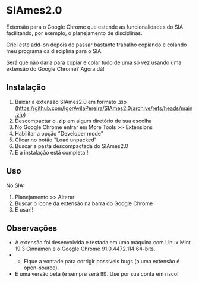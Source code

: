 # SIAmes2.0

Extensão para o Google Chrome que estende as funcionalidades do SIA facilitando, por exemplo, o planejamento de disciplinas.

Criei este add-on depois de passar bastante trabalho copiando e colando meu programa da disciplina para o SIA. 

Será que não daria para copiar e colar tudo de uma só vez usando uma extensão do Google Chrome? Agora dá!


## Instalação

1) Baixar a extensão SIAmes2.0 em formato .zip (https://github.com/IgorAvilaPereira/SIAmes2.0/archive/refs/heads/main.zip)
2) Descompactar o .zip em algum diretório de sua escolha
3) No Google Chrome entrar em More Tools >> Extensions
4) Habilitar a opção "Developer mode"
5) Clicar no botão "Load unpacked"
6) Buscar a pasta descompactada do SIAmes2.0
7) E a instalação está completa!!

## Uso

No SIA:

1) Planejamento >> Alterar
2) Buscar o ícone da extensão na barra do Google Chrome
3) E usar!!

## Observações

* A extensão foi desenvolvida e testada em uma máquina com Linux Mint 19.3 Cinnamon e o Google Chrome 91.0.4472.114 64-bits. 
* * Fique a vontade para corrigir possíveis bugs (a uma extensão é open-source).
* É uma versão beta (e sempre será !!!). Use por sua conta em risco!


